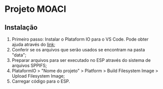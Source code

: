 # Projeto MOACI

## Instalação

1. Primeiro passo: Instalar o Plataform IO para o VS Code. Pode obter ajuda através do [link](https://platformio.org/install/ide?install=vscode);
2. Conferir se os arquivos que serão usados se encontram na pasta "data";
3. Preparar arquivos para ser executado no ESP através do sistema de arquivos SPPIFS;
4. PlataformIO > "Nome do projeto" > Platform > Build Filesystem Image > Upload Filesystem Image;
5. Carregar código para o ESP.
